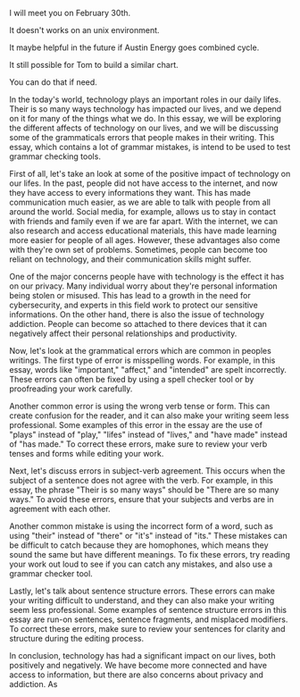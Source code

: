 I will meet you on February 30th.

It doesn't works on an unix environment.

It maybe helpful in the future if Austin Energy goes combined cycle.

It still possible for Tom to build a similar chart.

You can do that if need.

In the today's world, technology plays an important roles in our daily lifes. Their is so many ways technology has impacted our lives, and we depend on it for many of the things what we do. In this essay, we will be exploring the different affects of technology on our lives, and we will be discussing some of the grammaticals errors that people makes in their writing. This essay, which contains a lot of grammar mistakes, is intend to be used to test grammar checking tools.

First of all, let's take an look at some of the positive impact of technology on our lifes. In the past, people did not have access to the internet, and now they have access to every informations they want. This has made communication much easier, as we are able to talk with people from all around the world. Social media, for example, allows us to stay in contact with friends and family even if we are far apart. With the internet, we can also research and access educational materials, this have made learning more easier for people of all ages. However, these advantages also come with they're own set of problems. Sometimes, people can become too reliant on technology, and their communication skills might suffer.

One of the major concerns people have with technology is the effect it has on our privacy. Many individual worry about they're personal information being stolen or misused. This has lead to a growth in the need for cybersecurity, and experts in this field work to protect our sensitive informations. On the other hand, there is also the issue of technology addiction. People can become so attached to there devices that it can negatively affect their personal relationships and productivity.

Now, let's look at the grammatical errors which are common in peoples writings. The first type of error is misspelling words. For example, in this essay, words like "important," "affect," and "intended" are spelt incorrectly. These errors can often be fixed by using a spell checker tool or by proofreading your work carefully.

Another common error is using the wrong verb tense or form. This can create confusion for the reader, and it can also make your writing seem less professional. Some examples of this error in the essay are the use of "plays" instead of "play," "lifes" instead of "lives," and "have made" instead of "has made." To correct these errors, make sure to review your verb tenses and forms while editing your work.

Next, let's discuss errors in subject-verb agreement. This occurs when the subject of a sentence does not agree with the verb. For example, in this essay, the phrase "Their is so many ways" should be "There are so many ways." To avoid these errors, ensure that your subjects and verbs are in agreement with each other.

Another common mistake is using the incorrect form of a word, such as using "their" instead of "there" or "it's" instead of "its." These mistakes can be difficult to catch because they are homophones, which means they sound the same but have different meanings. To fix these errors, try reading your work out loud to see if you can catch any mistakes, and also use a grammar checker tool.

Lastly, let's talk about sentence structure errors. These errors can make your writing difficult to understand, and they can also make your writing seem less professional. Some examples of sentence structure errors in this essay are run-on sentences, sentence fragments, and misplaced modifiers. To correct these errors, make sure to review your sentences for clarity and structure during the editing process.

In conclusion, technology has had a significant impact on our lives, both positively and negatively. We have become more connected and have access to information, but there are also concerns about privacy and addiction. As
